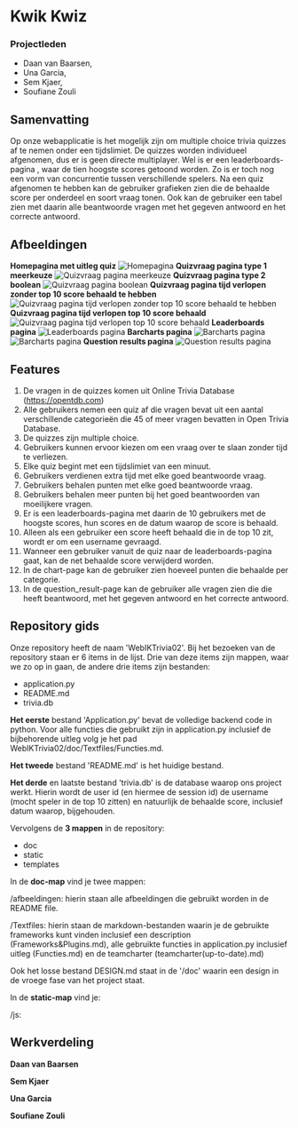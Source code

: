 # Kwik Kwiz
### Projectleden 
* Daan van Baarsen, 
* Una Garcia, 
* Sem Kjaer, 
* Soufiane Zouli

## Samenvatting
Op onze webapplicatie is het mogelijk zijn om  multiple choice trivia quizzes af te nemen onder een tijdslimiet. De quizzes worden individueel afgenomen, dus er is geen directe multiplayer. Wel is er een leaderboards-pagina , waar de tien hoogste scores getoond worden. Zo is er toch nog een vorm van concurrentie tussen verschillende spelers. Na een quiz afgenomen te hebben kan de gebruiker grafieken zien die de behaalde score per onderdeel en soort vraag tonen. Ook kan de gebruiker een tabel zien met daarin alle beantwoorde vragen met het gegeven antwoord en het correcte antwoord.

## Afbeeldingen
**Homepagina met uitleg quiz**
![Homepagina](https://i.imgur.com/I1EepTC.png)
**Quizvraag pagina type 1 meerkeuze**
![Quizvraag pagina meerkeuze](https://i.imgur.com/gobQsLO.png)
**Quizvraag pagina type 2 boolean**
![Quizvraag pagina boolean](https://i.imgur.com/ATSs2sh.png)
**Quizvraag pagina tijd verlopen zonder top 10 score behaald te hebben**
![Quizvraag pagina tijd verlopen zonder top 10 score behaald te hebben](https://i.imgur.com/2KWoOco.png)
**Quizvraag pagina tijd verlopen top 10 score behaald**
![Quizvraag pagina tijd verlopen top 10 score behaald](https://i.imgur.com/oSkyIT5.png)
**Leaderboards pagina**
![Leaderboards pagina](https://i.imgur.com/cyqAbDQ.png)
**Barcharts pagina**
![Barcharts pagina](https://i.imgur.com/IIAyq8s.png)![Barcharts pagina](https://i.imgur.com/5zJP0vX.png)
**Question results pagina**
![Question results pagina](https://i.imgur.com/H643Jcm.png)
## Features
1. De vragen in de quizzes komen uit Online Trivia Database (https://opentdb.com)
2. Alle gebruikers nemen een quiz af die vragen bevat uit een aantal verschillende categorieën die 45 of meer vragen bevatten in Open Trivia Database.
3. De quizzes zijn multiple choice.
4. Gebruikers kunnen ervoor kiezen om een vraag over te slaan zonder tijd te verliezen.
5. Elke quiz begint met een tijdslimiet van een minuut.
6. Gebruikers verdienen extra tijd met elke goed beantwoorde vraag.
7. Gebruikers behalen punten met elke goed beantwoorde vraag.
8. Gebruikers behalen meer punten bij het goed beantwoorden van moeilijkere vragen.
9. Er is een leaderboards-pagina met daarin de 10 gebruikers met de hoogste scores, hun scores en de datum waarop de score is behaald.
11. Alleen als een gebruiker een score heeft behaald die in de top 10 zit, wordt er om een username gevraagd.
12. Wanneer een gebruiker vanuit de quiz naar de leaderboards-pagina gaat, kan de net behaalde score verwijderd worden. 
13. In de chart-page kan de gebruiker zien hoeveel punten die behaalde per categorie.
14. In de question_result-page kan de gebruiker alle vragen zien die die heeft beantwoord, met het gegeven antwoord en het correcte antwoord.

## Repository gids

Onze repository heeft de naam 'WebIKTrivia02'. Bij het bezoeken van de repository staan er 6 items in de lijst. Drie van deze items zijn mappen, waar we zo op in gaan, de andere drie items zijn bestanden:

 - application.py
 - README.md
 - trivia.db
 
 **Het eerste** bestand 'Application.py' bevat de volledige backend code in python. Voor alle functies  die gebruikt zijn in application.py inclusief de bijbehorende uitleg volg je het pad WebIKTrivia02/doc/Textfiles/Functies.md.
 
**Het tweede** bestand 'README.md' is het huidige bestand.

**Het derde** en laatste bestand 'trivia.db' is de database waarop ons project werkt. Hierin wordt de user id (en hiermee de session id) de username (mocht speler in de top 10 zitten) en natuurlijk de behaalde score, inclusief datum waarop, bijgehouden.

Vervolgens de **3 mappen** in de repository:

 - doc
 - static
 - templates

In de **doc-map** vind je twee mappen:

/afbeeldingen: hierin staan alle afbeeldingen die gebruikt worden in de README file.

/Textfiles: hierin staan de markdown-bestanden waarin je de gebruikte frameworks kunt vinden inclusief een description (Frameworks&Plugins.md), alle gebruikte functies in application.py inclusief uitleg (Functies.md) en de teamcharter (teamcharter(up-to-date).md) 

Ook het losse bestand DESIGN.md staat in de '/doc' waarin een design in de vroege fase van het project staat.

In de **static-map** vind je:

/js:


## Werkverdeling
**Daan van Baarsen**

**Sem Kjaer**

**Una Garcia**

**Soufiane Zouli**


<!--stackedit_data:
eyJoaXN0b3J5IjpbLTE5NDI1NjIyMDQsNzg1NjgyNzEzLDIzNT
c4NjYzNywtMTM0OTA5MzEwOSwxNTAzOTEwODU0LC0xNDIyMDQw
NTMyLC00MjY1NjA3MzddfQ==
-->